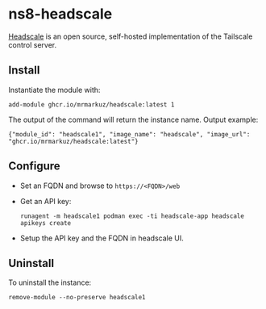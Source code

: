 # ns8-headscale

[Headscale](https://headscale.net/stable/) is an open source, self-hosted implementation of the Tailscale control server.

## Install

Instantiate the module with:

    add-module ghcr.io/mrmarkuz/headscale:latest 1

The output of the command will return the instance name.
Output example:

    {"module_id": "headscale1", "image_name": "headscale", "image_url": "ghcr.io/mrmarkuz/headscale:latest"}

## Configure

- Set an FQDN and browse to `https://<FQDN>/web`

- Get an API key:

      runagent -m headscale1 podman exec -ti headscale-app headscale apikeys create

- Setup the API key and the FQDN in headscale UI.


## Uninstall

To uninstall the instance:

    remove-module --no-preserve headscale1


